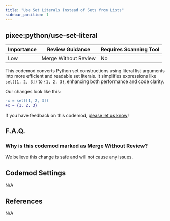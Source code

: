 ```yaml
---
title: "Use Set Literals Instead of Sets from Lists"
sidebar_position: 1
---
```


## pixee:python/use-set-literal

| Importance | Review Guidance      | Requires Scanning Tool |
| ---------- | -------------------- | ---------------------- |
| Low        | Merge Without Review | No                     |

This codemod converts Python set constructions using literal list arguments into more efficient and readable set literals. It simplifies expressions like `set([1, 2, 3])` to `{1, 2, 3}`, enhancing both performance and code clarity.

Our changes look like this:

```diff
-x = set([1, 2, 3])
+x = {1, 2, 3}
```

If you have feedback on this codemod, [please let us know](mailto:feedback@pixee.ai)!

## F.A.Q.

### Why is this codemod marked as Merge Without Review?

We believe this change is safe and will not cause any issues.

## Codemod Settings

N/A

## References

N/A
